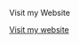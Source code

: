 <body>
  <p>Visit my Website</p>
  <a href="https://my-portfolio-orpin-five-40.vercel.app/">Visit my website</a>
</body>
